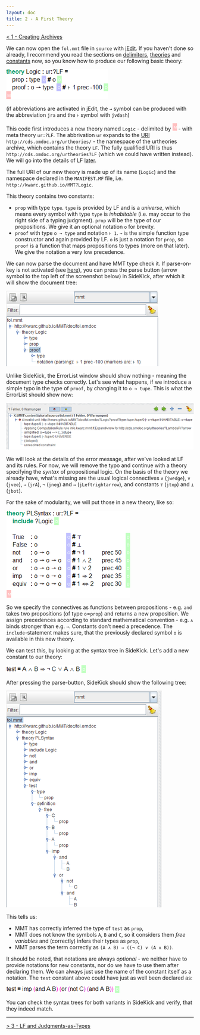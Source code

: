 ```yaml
---
layout: doc
title: 2 - A First Theory
---
```


[< 1 - Creating Archives](1archives.html)

We can now open the `fol.mmt` file in `source` with [jEdit](../../applications/jedit.html). If you haven't done so already, I recommend you read the sections on [delimiters](../../language/delimiters.html), [theories](../../language/modules.html#theories) and [constants](../../language/declarations.html#constants) now, so you know how to produce our following basic theory:

![`theory Logic : ur:?LF = prop : type \US # o \RS	proof : o → type \US # ⊦ 1 prec -100 \RS \GS`](doc/img/tut01/theory1.png)

(if abbreviations are activated in jEdit, the `→` symbol can be produced with the abbreviation `jra` and the `⊦` symbol with `jvdash`)

This code first introduces a new theory named `Logic` - delimited by ![`\RS`](doc/img/GS.png) - with meta theory `ur:?LF`. The abbrivation `ur` expands to the [URI](../../uris.html) `http://cds.omdoc.org/urtheories/` - the namespace of the urtheories archive, which contains the theory `LF`. The fully qualified URI is thus `http://cds.omdoc.org/urtheories?LF` (which we could have written instead). We will go into the details of LF [later](3LF.html).

The full URI of our new theory is made up of its name (`Logic`) and the namespace declared in the `MANIFEST.MF` file, i.e. `http://kwarc.github.io/MMT?Logic`.

This theory contains two constants:  

* `prop` with type `type`. `type` is provided by LF and is a *universe*, which means every symbol with type `type` is *inhabitable* (i.e. may occur to the right side of a typing judgment). `prop` will be the type of our propositions. We give it an optional notation `o` for brevity.
* `proof` with type `o → type` and notation `⊦ 1`. `→` is the simple function type constructor and again provided by LF. `o` is just a notation for `prop`, so `proof` is a function that maps propositions to types (more on that later). We give the notation a very low precedence.

We can now parse the document and have MMT type check it. If parse-on-key is not activated (see [here](../../setup/jedit.html)), you can press the parse button (arrow symbol to the top left of the screenshot below) in SideKick, after which it will show the document tree:

![Sidekick](doc/img/tut01/sidekick.png)

Unlike SideKick, the ErrorList window should show nothing - meaning the document type checks correctly. Let's see what happens, if we introduce a simple typo in the type of `proof`, by changing it to `o → tupe`. This is what the ErrorList should show now:

![ErrorList](doc/img/tut01/errorlist.png)

We will look at the details of the error message, after we've looked at LF and its rules. For now, we will remove the typo and continue with a theory specifying the *syntax* of propositional logic. On the basis of the theory we already have, what's missing are the usual logical connectives `∧` (`jwedge`), `∨` (`jvee`), `⇒` (`jrA`), `¬` (`jneg`) and `⇔` (`jLeftrightarrow`), and constants `⊤` (`jtop`) and `⊥` (`jbot`).

For the sake of modularity, we will put those in a new theory, like so:

![`theory PLSyntax : ur:?LF =	include ?Logic \RS True	: o	\US # ⊤	\RS False : o	\US # ⊥	\RS not : o → o \US # ¬ 1 prec 50 \RS and : o → o → o \US # 1 ∧ 2 prec 45 \RS or : o → o → o \US # 1 ∨ 2 prec 40 \RS	imp	: o → o → o \US # 1 ⇒ 2 prec 35 \RS equiv	: o → o → o \US # 1 ⇔ 2 prec 30 \RS \GS`](doc/img/tut01/theory2.png)

So we specify the connectives as functions between propositions - e.g. `and` takes two propositions (of type `o`=`prop`) and returns a new proposition. We assign precedences according to standard mathematical convention - e.g. `∧` binds stronger than e.g. `⇒`. Constants don't need a precedence. The `include`-statement makes sure, that the previously declared symbol `o` is available in this new theory.

We can test this, by looking at the syntax tree in SideKick. Let's add a new constant to our theory:

![`test = A ∧ B ⇒ ¬ C ∨ A ∧ B \RS`](doc/img/tut01/testconstant.png)

After pressing the parse-button, SideKick should show the following tree:

![SideKick](doc/img/tut01/sidekick2.png)

This tells us:

* MMT has correctly inferred the type of `test` as `prop`,
* MMT does not know the symbols `A`, `B` and `C`, so it considers them *free variables* and (correctly) infers their types as `prop`,
* MMT parses the term correctly as `(A ∧ B) ⇒ ((¬ C) ∨ (A ∧ B))`. 

It should be noted, that notations are always *optional* - we neither have to provide notations for new constants, nor do we have to use them after declaring them. We can always just use the name of the constant itself as a notation. The `test` constant above could have just as well been declared as:

![`test = imp (and A B) (or (not C) (and A B)) \RS`](doc/img/tut01/testconstant2.png)

You can check the syntax trees for both variants in SideKick and verify, that they indeed match. 

-----------------------------

[> 3 - LF and Judgments-as-Types](3LF.html)
